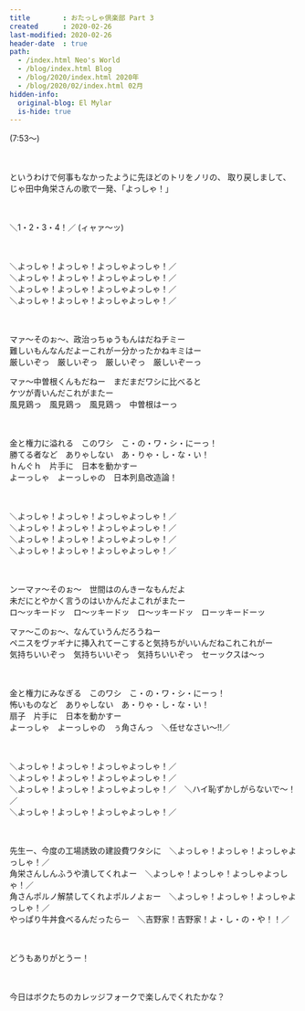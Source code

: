 ```yaml
---
title        : おたっしゃ倶楽部 Part 3
created      : 2020-02-26
last-modified: 2020-02-26
header-date  : true
path:
  - /index.html Neo's World
  - /blog/index.html Blog
  - /blog/2020/index.html 2020年
  - /blog/2020/02/index.html 02月
hidden-info:
  original-blog: El Mylar
  is-hide: true
---
```


(7:53～)

　

というわけで何事もなかったように先ほどのトリをノリの、 取り戻しまして、  
じゃ田中角栄さんの歌で一発、「よっしゃ！」

　

＼1・2・3・4！／ (ィャァ～ッ)

　

＼よっしゃ！よっしゃ！よっしゃよっしゃ！／  
＼よっしゃ！よっしゃ！よっしゃよっしゃ！／  
＼よっしゃ！よっしゃ！よっしゃよっしゃ！／  
＼よっしゃ！よっしゃ！よっしゃよっしゃ！／

　

マァ～そのぉ～、政治っちゅうもんはだねチミー  
難しいもんなんだよーこれがー分かったかねキミはー  
厳しいぞっ　厳しいぞっ　厳しいぞっ　厳しいぞーっ

マァ～中曽根くんもだねー　まだまだワシに比べると  
ケツが青いんだこれがまたー  
風見鶏っ　風見鶏っ　風見鶏っ　中曽根はーっ

　

金と権力に溢れる　このワシ　こ・の・ワ・シ・にーっ！  
勝てる者など　ありゃしない　あ・りゃ・し・な・い！  
ｈんぐｈ　片手に　日本を動かすー  
よーっしゃ　よーっしゃの　日本列島改造論！

　

＼よっしゃ！よっしゃ！よっしゃよっしゃ！／  
＼よっしゃ！よっしゃ！よっしゃよっしゃ！／  
＼よっしゃ！よっしゃ！よっしゃよっしゃ！／  
＼よっしゃ！よっしゃ！よっしゃよっしゃ！／

　

ンーマァ～そのぉ～　世間はのんきーなもんだよ  
未だにとやかく言うのはいかんだよこれがまたー  
ロ～ッキードッ　ロ～ッキードッ　ロ～ッキードッ　ローッキードーッ

マァ～このぉ～、なんていうんだろうねー  
ペニスをヴァギナに挿入れてーこすると気持ちがいいんだねこれこれがー  
気持ちいいぞっ　気持ちいいぞっ　気持ちいいぞっ　セーックスは～っ

　

金と権力にみなぎる　このワシ　こ・の・ワ・シ・にーっ！  
怖いものなど　ありゃしない　あ・りゃ・し・な・い！  
扇子　片手に　日本を動かすー  
よーっしゃ　よーっしゃの　ぅ角さんっ　＼任せなさい～!!／

　

＼よっしゃ！よっしゃ！よっしゃよっしゃ！／  
＼よっしゃ！よっしゃ！よっしゃよっしゃ！／  
＼よっしゃ！よっしゃ！よっしゃよっしゃ！／　＼ハイ恥ずかしがらないで～！／  
＼よっしゃ！よっしゃ！よっしゃよっしゃ！／

　

先生ー、今度の工場誘致の建設費ワタシに　＼よっしゃ！よっしゃ！よっしゃよっしゃ！／  
角栄さんしんふうや潰してくれよー　＼よっしゃ！よっしゃ！よっしゃよっしゃ！／  
角さんポルノ解禁してくれよポルノよぉー　＼よっしゃ！よっしゃ！よっしゃよっしゃ！／  
やっぱり牛丼食べるんだったらー　＼吉野家！吉野家！よ・し・の・や！！／

　

どうもありがとうー！

　

今日はボクたちのカレッジフォークで楽しんでくれたかな？
